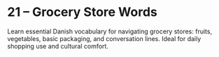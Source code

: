 # 21 – Grocery Store Words

Learn essential Danish vocabulary for navigating grocery stores: fruits, vegetables, basic packaging, and conversation lines. Ideal for daily shopping use and cultural comfort.